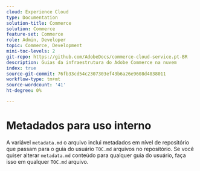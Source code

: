 ```yaml
---
cloud: Experience Cloud
type: Documentation
solution-title: Commerce
solution: Commerce
feature-set: Commerce
role: Admin, Developer
topic: Commerce, Development
mini-toc-levels: 2
git-repo: https://github.com/AdobeDocs/commerce-cloud-service.pt-BR
description: Guias da infraestrutura do Adobe Commerce na nuvem
index: true
source-git-commit: 76fb33cd54c2307303ef43b6a26e9608d4038011
workflow-type: tm+mt
source-wordcount: '41'
ht-degree: 0%

---
```



# Metadados para uso interno

A variável `metadata.md` o arquivo inclui metadados em nível de repositório que passam para o guia do usuário `TOC.md` arquivos no repositório. Se você quiser alterar `metadata.md` conteúdo para qualquer guia do usuário, faça isso em qualquer `TOC.md` arquivo.
